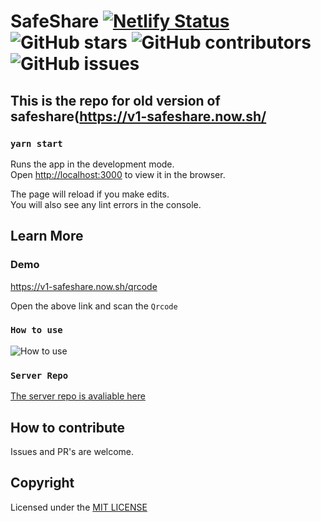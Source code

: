 # SafeShare [![Netlify Status](https://api.netlify.com/api/v1/badges/f0eed0d1-f99e-462c-9d52-5bc84e642701/deploy-status)](https://app.netlify.com/sites/airdrop/deploys) ![GitHub stars](https://img.shields.io/github/stars/vj-abishek/airdrop) ![GitHub contributors](https://img.shields.io/github/contributors/vj-abishek/airdrop) ![GitHub issues](https://img.shields.io/github/issues/vj-abishek/airdrop)

## This is the repo for old version of safeshare(https://v1-safeshare.now.sh/

### `yarn start`

Runs the app in the development mode.<br />
Open [http://localhost:3000](http://localhost:3000) to view it in the browser.

The page will reload if you make edits.<br />
You will also see any lint errors in the console.

## Learn More

### Demo

https://v1-safeshare.now.sh/qrcode

Open the above link and scan the `Qrcode` 

### `How to use`

![How to use](https://github.com/vj-abishek/airdrop/blob/master/img/ezgif.com-gif-maker.gif)

### `Server Repo`

[The server repo is avaliable here](https://github.com/vj-abishek/facetime-server)

## How to contribute
Issues and PR's are welcome.

## Copyright

Licensed under the [MIT LICENSE](LICENSE)
